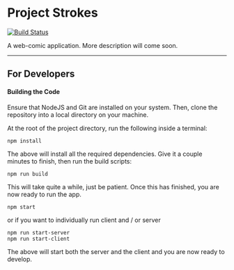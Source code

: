 # Project Strokes
[![Build Status](https://ci.devops.albavulpes.com/job/api/job/develop/badge/icon)](https://ci.devops.albavulpes.com/job/api/job/develop/)

A web-comic application. More description will come soon.

---

## For Developers

#### Building the Code

Ensure that NodeJS and Git are installed on your system. Then, clone the repository into a local directory on your machine.

At the root of the project directory, run the following inside a terminal:

```
npm install
```

The above will install all the required dependencies. Give it a couple minutes to finish, then run the build scripts:

```
npm run build
```

This will take quite a while, just be patient. Once this has finished, you are now ready to run the app.

```
npm start
```
or if you want to individually run client and / or server
```
npm run start-server
npm run start-client
```
The above will start both the server and the client and you are now ready to develop.
